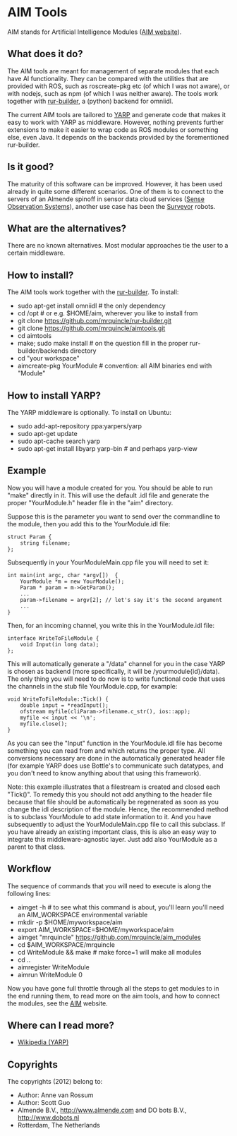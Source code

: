 <!-- Uses markdown syntax for neat display at github -->

# AIM Tools
AIM stands for Artificial Intelligence Modules ([AIM website](http://mrquincle.github.io/aim-bzr/)).

## What does it do?
The AIM tools are meant for management of separate modules that each have AI functionality. They can be compared with the utilities that are provided with ROS, such as roscreate-pkg etc (of which I was not aware), or with nodejs, such as npm (of which I was neither aware). The tools work together with [rur-builder](https://github.com/mrquincle/rur-builder), a (python) backend for omniidl. 

The current AIM tools are tailored to [YARP](http://eris.liralab.it/yarp/) and generate code that makes it easy to work with YARP as middleware. However, nothing prevents further extensions to make it easier to wrap code as ROS modules or something else, even Java. It depends on the backends provided by the forementioned rur-builder.

## Is it good?
The maturity of this software can be improved. However, it has been used already in quite some different scenarios. One of them is to connect to the servers of an Almende spinoff in sensor data cloud services ([Sense Observation Systems](http://sense-os.nl)), another use case has been the [Surveyor](http://www.surveyor.com/SRV_info.html) robots.

## What are the alternatives?
There are no known alternatives. Most modular approaches tie the user to a certain middleware. 

## How to install?
The AIM tools work together with the [rur-builder](https://github.com/mrquincle/rur-builder). To install:

* sudo apt-get install omniidl # the only dependency
* cd /opt # or e.g. $HOME/aim, wherever you like to install from
* git clone https://github.com/mrquincle/rur-builder.git
* git clone https://github.com/mrquincle/aimtools.git
* cd aimtools
* make; sudo make install # on the question fill in the proper rur-builder/backends directory
* cd "your workspace"
* aimcreate-pkg YourModule # convention: all AIM binaries end with "Module"

## How to install YARP?
The YARP middleware is optionally. To install on Ubuntu:

* sudo add-apt-repository ppa:yarpers/yarp
* sudo apt-get update
* sudo apt-cache search yarp
* sudo apt-get install libyarp yarp-bin # and perhaps yarp-view

## Example
Now you will have a module created for you. You should be able to run "make" directly in it. This will use the default .idl file and generate the proper "YourModule.h" header file in the "aim" directory.

Suppose this is the parameter you want to send over the commandline to the module, then you add this to the YourModule.idl file:

	struct Param {
		string filename;
	};

Subsequently in your YourModuleMain.cpp file you will need to set it:

	int main(int argc, char *argv[])  {
		YourModule *m = new YourModule();
		Param * param = m->GetParam();
		...
		param->filename = argv[2]; // let's say it's the second argument
		...
	}

Then, for an incoming channel, you write this in the YourModule.idl file:

	interface WriteToFileModule {
		void Input(in long data);
	};

This will automatically generate a "/data" channel for you in the case YARP is chosen as backend (more specifically, it will be /yourmodule{id}/data). The only thing you will need to do now is to write functional code that uses the channels in the stub file YourModule.cpp, for example:

	void WriteToFileModule::Tick() {
		double input = *readInput();
		ofstream myfile(cliParam->filename.c_str(), ios::app);
		myfile << input << '\n';
		myfile.close();
	}

As you can see the "Input" function in the YourModule.idl file has become something you can read from and which returns the proper type. All conversions necessary are done in the automatically generated header file (for example YARP does use Bottle's to communicate such datatypes, and you don't need to know anything about that using this framework).

Note: this example illustrates that a filestream is created and closed each "Tick()". To remedy this you should not add anything to the header file because that file should be automatically be regenerated as soon as you change the idl description of the module. Hence, the recommended method is to subclass YourModule to add state information to it. And you have subsequently to adjust the YourModuleMain.cpp file to call this subclass. If you have already an existing important class, this is also an easy way to integrate this middleware-agnostic layer. Just add also YourModule as a parent to that class.

## Workflow

The sequence of commands that you will need to execute is along the following lines:

* aimget -h # to see what this command is about, you'll learn you'll need an AIM_WORKSPACE environmental variable
* mkdir -p $HOME/myworkspace/aim
* export AIM_WORKSPACE=$HOME/myworkspace/aim
* aimget "mrquincle" https://github.com/mrquincle/aim_modules 
* cd $AIM_WORKSPACE/mrquincle
* cd WriteModule && make # make force=1 will make all modules
* cd ..
* aimregister WriteModule
* aimrun WriteModule 0 

Now you have gone full throttle through all the steps to get modules to in the end running them, to read more on the aim tools, and how to connect the modules, see the [AIM](http://mrquincle.github.com/aim-bzr/) website.

## Where can I read more?
* [Wikipedia (YARP)](http://en.wikipedia.org/wiki/YARP)

## Copyrights
The copyrights (2012) belong to:

- Author: Anne van Rossum
- Author: Scott Guo
- Almende B.V., http://www.almende.com and DO bots B.V., http://www.dobots.nl
- Rotterdam, The Netherlands
